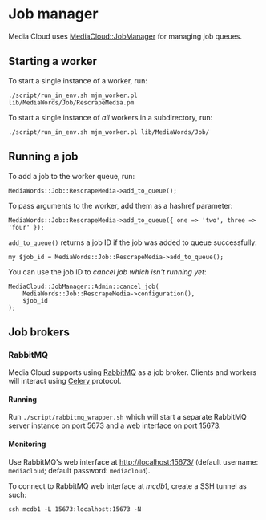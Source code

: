 # Job manager

Media Cloud uses [MediaCloud::JobManager](https://github.com/berkmancenter/p5-MediaCloud-JobManager) for
managing job queues.


## Starting a worker

To start a single instance of a worker, run:

    ./script/run_in_env.sh mjm_worker.pl lib/MediaWords/Job/RescrapeMedia.pm

To start a single instance of *all* workers in a subdirectory, run:

    ./script/run_in_env.sh mjm_worker.pl lib/MediaWords/Job/


## Running a job

To add a job to the worker queue, run:

    MediaWords::Job::RescrapeMedia->add_to_queue();

To pass arguments to the worker, add them as a hashref parameter:

    MediaWords::Job::RescrapeMedia->add_to_queue({ one => 'two', three => 'four' });

`add_to_queue()` returns a job ID if the job was added to queue successfully:

    my $job_id = MediaWords::Job::RescrapeMedia->add_to_queue();

You can use the job ID to *cancel job which isn't running yet*:

    MediaCloud::JobManager::Admin::cancel_job(
        MediaWords::Job::RescrapeMedia->configuration(),
        $job_id
    );


## Job brokers


### RabbitMQ

Media Cloud supports using [RabbitMQ](https://www.rabbitmq.com/) as a job broker. Clients and workers will interact using [Celery](http://www.celeryproject.org/) protocol.

#### Running

Run `./script/rabbitmq_wrapper.sh` which will start a separate RabbitMQ server instance on port 5673 and a web interface on port [15673](http://localhost:15673/).


#### Monitoring

Use RabbitMQ's web interface at <http://localhost:15673/> (default username: `mediacloud`; default password: `mediacloud`).

To connect to RabbitMQ web interface at _mcdb1_, create a SSH tunnel as such:

    ssh mcdb1 -L 15673:localhost:15673 -N
